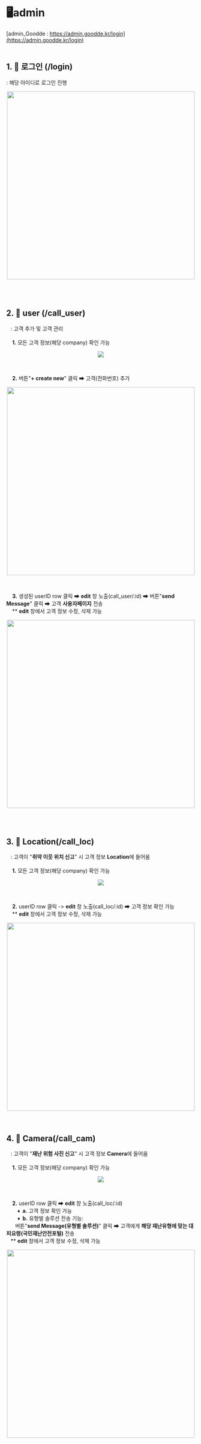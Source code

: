 # 🖥admin 
[admin_Goodde : https://admin.goodde.kr/login](https://admin.goodde.kr/login)
<br/><br/>

## 1. 📌 로그인 (/login)<br/>
: 해당 아이디로 로그인 진행
<p align="center"><img src="https://user-images.githubusercontent.com/101400650/205231365-8f0b0301-93b3-4f95-bde8-85bc14b8e0ea.png"  width="500" ></p>
<br/><br/>

## 2. 👨 user (/call_user)<br/>
&nbsp;&nbsp;&nbsp;: 고객 추가 및 고객 관리<br/>
<br/>
&nbsp;&nbsp;&nbsp; **1.** 모든 고객 정보(해당 company) 확인 가능
<p align="center"><img src="https://user-images.githubusercontent.com/101400650/205231657-ed68b949-99b1-43c0-a559-731bff2db127.png" ></p>
<br/>

&nbsp;&nbsp;&nbsp; **2.** 버튼"**+ create new**" 클릭 ➡ 고객(전화번호) 추가<br/>
<p align="center"><img src="https://user-images.githubusercontent.com/101400650/205236911-04b2c0e0-7426-4788-b542-ed19bdc436c4.png" width="500" ></p>
<br/>

&nbsp;&nbsp;&nbsp; **3.** 생성된 userID row 클릭 ➡ **edit** 창 노출(call_user/:id) ➡ 버튼"**send Message**" 클릭 ➡ 고객 **사용자페이지** 전송<br/>
&nbsp;&nbsp;&nbsp; ** **edit** 창에서 고객 정보 수정, 삭제 가능<br/>
<p align="center"><img src="https://user-images.githubusercontent.com/101400650/205231905-7f1a0cd5-841e-4f7b-b1fb-9df2d2fb3a3c.png" width="500" ></p>
<br/><br/>

## 3. 📍 Location(/call_loc)<br/>
&nbsp;&nbsp;&nbsp;: 고객이 "**취약 이웃 위치 신고**" 시 고객 정보 **Location**에 들어옴<br/>
<br/>
&nbsp;&nbsp;&nbsp; **1.** 모든 고객 정보(해당 company) 확인 가능<br/>
<p align="center"><img src="https://user-images.githubusercontent.com/101400650/205234501-ea5636d2-6935-4584-9faf-7820386f8dec.png" ></p>
<br/>

&nbsp;&nbsp;&nbsp; **2.** userID row 클릭 -> **edit** 창 노출(call_loc/:id) ➡ 고객 정보 확인 가능<br/>
&nbsp;&nbsp;&nbsp; ** **edit** 창에서 고객 정보 수정, 삭제 가능<br/>
<p align="center"><img src="https://user-images.githubusercontent.com/101400650/205237211-b1eb6cea-15c3-41e1-a1c5-6fea2cf781d1.png" width="500"></p>
<br/>
     
## 4. 📸 Camera(/call_cam)<br>
&nbsp;&nbsp;&nbsp;: 고객이 "**재난 위험 사진 신고**" 시 고객 정보 **Camera**에 들어옴<br/>
<br/>
&nbsp;&nbsp;&nbsp; **1.** 모든 고객 정보(해당 company) 확인 가능<br/>

<p align="center"><img src="https://user-images.githubusercontent.com/101400650/205233912-b51493f9-0e49-44f8-b219-2f6c7db6f4b8.png" ></p>
<br/>

&nbsp;&nbsp;&nbsp; **2.** userID row 클릭 ➡ **edit** 창 노출(call_loc/:id) <br/>
&nbsp;&nbsp;&nbsp;&nbsp;&nbsp;&nbsp; ➧ **a.** 고객 정보 확인 가능<br/>
&nbsp;&nbsp;&nbsp;&nbsp;&nbsp;&nbsp; ➧ **b.** 유형벌 솔루션 전송 기능:<br/>
&nbsp;&nbsp;&nbsp;&nbsp;&nbsp;&nbsp;버튼"**send Message(유형별 솔루션)**" 클릭 ➡ 고객에게 **해당 재난유형에 맞는 대피요령(국민재난안전포털)** 전송<br/>
&nbsp;&nbsp;&nbsp;** **edit** 창에서 고객 정보 수정, 삭제 가능<br/>
<p align="center"><img src="https://user-images.githubusercontent.com/101400650/205240014-240dd8cf-9872-4043-a90e-f7e601c5e616.png" width="500" ></p>
<br/>

